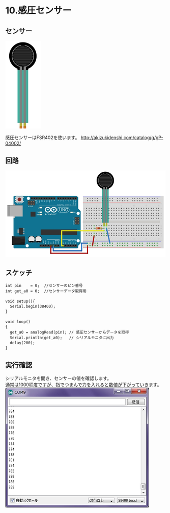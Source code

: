 # 10.感圧センサー

## センサー

![](pressure1.jpg)

感圧センサーはFSR402を使います。
http://akizukidenshi.com/catalog/g/gP-04002/

## 回路

![](pressure2.jpg)


## スケッチ

```
int pin    = 0;  //センサーのピン番号
int get_a0 = 0;  //センサーデータ取得用

void setup(){
  Serial.begin(38400);
}

void loop()                     
{
  get_a0 = analogRead(pin); // 感圧センサーからデータを取得
  Serial.println(get_a0);   // シリアルモニタに出力
  delay(200);
}
```

## 実行確認
シリアルモニタを開き、センサーの値を確認します。
<br>
通常は1000程度ですが、指でつまんで力を入れると数値が下がっていきます。
<br>
![](pressure3.jpg)
